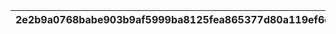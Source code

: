 |2e2b9a0768babe903b9af5999ba8125fea865377d80a119ef6de10112e7465c0|c6cc43a84e165970727a92ac1d6e64fd58593130a566563b575e8d7af417d88e|e9010a86f4e974fcb5ca5a95bbc6b54115784e58f9ef56cb1d9f7a9d841d5c49|49ffbc6b0ed8c88e381a7a4a0951bf13909bc9913722038328d37949d777ffcc|7337716e9c9bd6aefe09d885551e44a234d81a27c5d28fbf71a9508c9366e86e|
| --- | --- | --- | --- | --- |